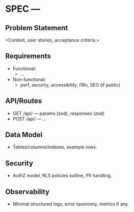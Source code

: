 # SPEC — <Feature Name>

## Problem Statement
<Context, user stories, acceptance criteria.>

## Requirements
- Functional:
  - …
- Non-functional:
  - perf, security, accessibility, i18n, SEO (if public)

## API/Routes
- GET /api/<resource> — params (zod), responses (zod)
- POST /api/<resource> — …

## Data Model
- Tables/columns/indexes, example rows.

## Security
- AuthZ model, RLS policies outline, PII handling.

## Observability
- Minimal structured logs, error taxonomy, metrics if any.
